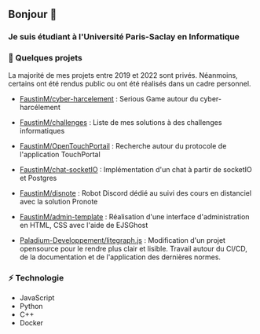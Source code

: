 ## Bonjour 👋

### Je suis étudiant à l'Université Paris-Saclay en Informatique

### 🎒 Quelques projets
La majorité de mes projets entre 2019 et 2022 sont privés. Néanmoins, certains ont été rendus public ou ont été réalisés dans un cadre personnel.

- [FaustinM/cyber-harcelement](https://github.com/FaustinM/cyber-harcelement) : Serious Game autour du cyber-harcélement
- [FaustinM/challenges](https://github.com/FaustinM/challenges) : Liste de mes solutions à des challenges informatiques
- [FaustinM/OpenTouchPortail](https://github.com/FaustinM/OpenTouchPortail) : Recherche autour du protocole de l'application TouchPortal
- [FaustinM/chat-socketIO](https://github.com/FaustinM/chat-socketIO) : Implémentation d'un chat à partir de socketIO et Postgres
- [FaustinM/disnote](https://github.com/FaustinM/disnote) : Robot Discord dédié au suivi des cours en distanciel avec la solution Pronote
- [FaustinM/admin-template](https://github.com/FaustinM/admin-template) : Réalisation d'une interface d'administration en HTML, CSS avec l'aide de EJSGhost

- [Paladium-Developpement/litegraph.js](https://github.com/Paladium-Developpement/litegraph.js) : Modification d'un projet opensource pour le rendre plus clair et lisible. Travail autour du CI/CD, de la documentation et de l'application des dernières normes.

### ⚡️ Technologie
- JavaScript
- Python
- C++
- Docker
